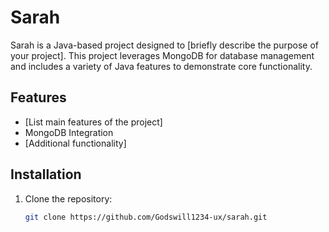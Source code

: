 # Sarah

Sarah is a Java-based project designed to [briefly describe the purpose of your project]. This project leverages MongoDB for database management and includes a variety of Java features to demonstrate core functionality.

## Features

- [List main features of the project]
- MongoDB Integration
- [Additional functionality]

## Installation

1. Clone the repository:
   ```bash
   git clone https://github.com/Godswill1234-ux/sarah.git
